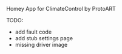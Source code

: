Homey App for ClimateControl by ProtoART

TODO:
* add fault code 
* add stub settings page
* missing driver image
